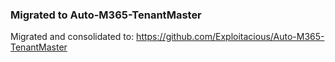 ### Migrated to Auto-M365-TenantMaster

Migrated and consolidated to:
https://github.com/Exploitacious/Auto-M365-TenantMaster
